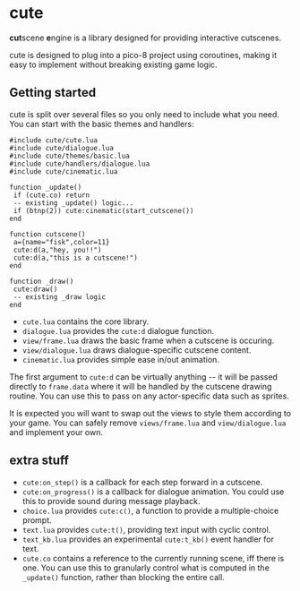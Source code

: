 # cute

**cut**scene **e**ngine is a library designed for providing interactive cutscenes.

cute is designed to plug into a pico-8 project using coroutines, making it easy to implement without breaking existing game logic.

## Getting started

cute is split over several files so you only need to include what you need. You can start with the basic themes and handlers:

```
#include cute/cute.lua
#include cute/dialogue.lua
#include cute/themes/basic.lua
#include cute/handlers/dialogue.lua
#include cute/cinematic.lua

function _update()
 if (cute.co) return
 -- existing _update() logic...
 if (btnp(2)) cute:cinematic(start_cutscene())
end

function cutscene()
 a={name="fisk",color=11}
 cute:d(a,"hey, you!!")
 cute:d(a,"this is a cutscene!")
end

function _draw()
 cute:draw()
 -- existing _draw logic
end
```

* `cute.lua` contains the core library.
* `dialogue.lua` provides the `cute:d` dialogue function.
* `view/frame.lua` draws the basic frame when a cutscene is occuring.
* `view/dialogue.lua` draws dialogue-specific cutscene content.
* `cinematic.lua` provides simple ease in/out animation.

The first argument to `cute:d` can be virtually anything -- it will be passed directly to `frame.data` where it will be handled by the cutscene drawing routine. You can use this to pass on any actor-specific data such as sprites. 

It is expected you will want to swap out the views to style them according to your game. You can safely remove `views/frame.lua` and `view/dialogue.lua` and implement your own.

## extra stuff

* `cute:on_step()` is a callback for each step forward in a cutscene.
* `cute:on_progress()` is a callback for dialogue animation. You could use this to provide sound during message playback.
* `choice.lua` provides `cute:c()`, a function to provide a multiple-choice prompt.  
* `text.lua` provides `cute:t()`, providing text input with cyclic control.  
* `text_kb.lua` provides an experimental `cute:t_kb()` event handler for text. 
* `cute.co` contains a reference to the currently running scene, iff there is one. You can use this to granularly control what is computed in the `_update()` function, rather than blocking the entire call.